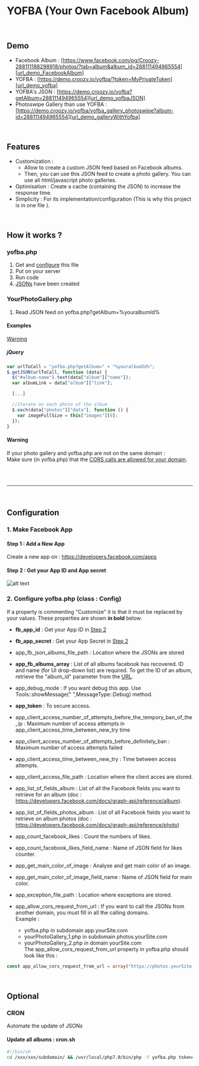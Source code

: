 # YOFBA (Your Own Facebook Album)

<br/>

## Demo
* Facebook Album : [https://www.facebook.com/pg/Croozy-288111188298918/photos/?tab=album&album_id=288111494965554][url_demo_FacebookAlbum]
* YOFBA : [https://demo.croozy.io/yofba/?token=MyPrivateToken][url_demo_yofba]
* YOFBA's JSON : [https://demo.croozy.io/yofba?getAlbum=288111494965554][url_demo_yofbaJSON]
* Photoswipe Gallery than use YOFBA : [https://demo.croozy.io/yofba/yofba_gallery_photoswipe?album-id=288111494965554][url_demo_galleryWithYofba]

<br/>

## Features
* Customization :
  * Allow to create a custom JSON feed based on Facebook albums.
  * Then, you can use this JSON feed to create a photo gallery. You can use all html/javascript photo galleries.
* Optimisation : Create a cache (containing the JSON) to increase the response time.
* Simplicity : For its implementation/configuration (This is why this project is in one file
).

<br/>

## How it works ?

### yofba.php
 1. Get and [configure](#configuration) this file
 2. Put on your server
 3. Run code
 4. [JSONs][url_demo_yofbaJSON] have been created

### YourPhotoGallery.php
1. Read JSON feed on yofba.php?getAlbum=%youralbumId%

#### Examples
[Warning](#warning_your_photo_gallery)
##### jQuery
```javascript
var urlToCall = "yofba.php?getAlbum=" + "%youralbumId%";
$.getJSON(urlToCall, function (data) {
  $("#album-name").text(data["album"]["name"]);
  var albumLink = data["album"]["link"];

  [...]

  //Iterate on each photo of the album
  $.each(data["photos"]["data"], function () {
    var imageFullSize = this["images"][0];
  });
}
```

#### <a id="warning_your_photo_gallery"></a>Warning
If your photo gallery and yofba.php are not on the same domain :  
Make sure (in yofba.php) that the [CORS calls are allowed for your domain](#Config-property-app_allow_cors_request_from_url).

<br/>
<br/>

---

<br/>

## <a id="configuration"></a>Configuration

### 1. Make Facebook App

#### Step 1 : Add a New App
Create a new app on : https://developers.facebook.com/apps
#### <a id="ConfigFacebookStep2"></a>Step 2 : Get your App ID and App secret
![alt text][img_FBSettings]

### 2. Configure yofba.php (class : Config)

If a property is commenting "Customize" it is that it must be replaced by your values. These properties are shown **in bold** below.

* **fb_app_id** :
Get your App ID in [Step 2](#ConfigFacebookStep2)

* **fb_app_secret** :
Get your App Secret in [Step 2](#ConfigFacebookStep2)

* app_fb_json_albums_file_path :
Location where the JSONs are stored

* **app_fb_albums_array** :
List of all albums facebook has recovered. ID and name (for UI drop-down list) are required. To get the ID of an album, retrieve the "album_id" parameter from the [URL][url_demo_FacebookAlbum].

* app_debug_mode :
If you want debug this app. Use Tools::showMessage(" ",MessageType::Debug) method.

* **app_token** :
To secure access.

* app_client_access_number_of_attempts_before_the_tempory_ban_of_the_ip :
Maximum number of access attempts in app_client_access_time_between_new_try time

* app_client_access_number_of_attempts_before_definitely_ban :
Maximum number of access attempts failed

* app_client_access_time_between_new_try :
Time between access attempts.

* app_client_access_file_path :
Location where the client acces are stored.

* app_list_of_fields_album :
List of all the Facebook fields you want to retrieve for an album (doc : https://developers.facebook.com/docs/graph-api/reference/album).

* app_list_of_fields_photos_album :
List of all Facebook fields you want to retrieve on album photos (doc : https://developers.facebook.com/docs/graph-api/reference/photo)

* app_count_facebook_likes :
Count the numbers of likes.

* app_count_facebook_likes_field_name :
Name of JSON field for likes counter.

* app_get_main_color_of_image :
Analyse and get main color of an image.

* app_get_main_color_of_image_field_name :
Name of JSON field for main color.

* app_exception_file_path :
Location where esceptions are stored.

* <a id="Config-property-app_allow_cors_request_from_url"></a>app_allow_cors_request_from_url :
If you want to call the JSONs from another domain, you must fill in all the calling domains.  
Example :  
  * yofba.php in subdomain app.yourSite.com  
  * yourPhotoGallery_1.php in subdomain photos.yourSite.com  
  * yourPhotoGallery_2.php in domain yourSite.com   
The app_allow_cors_request_from_url property in yofba.php should look like this :
```php
const app_allow_cors_request_from_url = array("https://photos.yourSite.com","https://www.photos.yourSite.com", "https://yourSite.com","https://www.yourSite.com");
```

<br/>

## Optional
### CRON
Automate the update of JSONs
#### Update all albums : cron.sh
```bash
#!/bin/sh
cd /xxx/xxx/subdomain/ && /usr/local/php7.0/bin/php -f yofba.php token=yourToken
```


[img_FBSettings]: https://cloud.githubusercontent.com/assets/28596207/25900677/8a43c528-3594-11e7-9aab-6e5353f88219.PNG "Facebook settings : App ID and App Secret"

[url_demo_FacebookAlbum]:https://www.facebook.com/pg/Croozy-288111188298918/photos/?tab=album&album_id=288111494965554
[url_demo_yofba]:https://demo.croozy.io/yofba/?token=MyPrivateToken
[url_demo_galleryWithYofba]:https://demo.croozy.io/yofba/yofba_gallery_photoswipe?album-id=288111494965554
[url_demo_yofbaJSON]:https://demo.croozy.io/yofba?getAlbum=288111494965554
